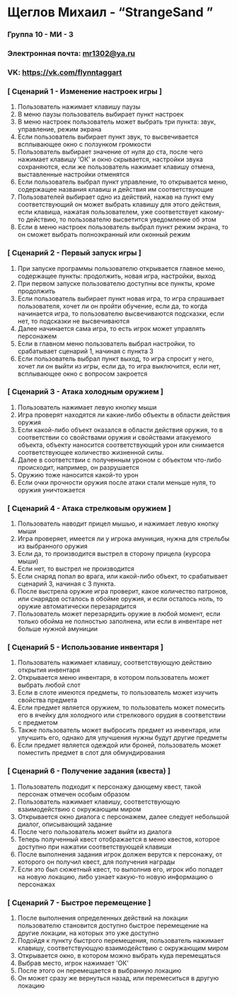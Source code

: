 #  **Щеглов Михаил - “StrangeSand ”**


### Группа **10 - МИ - 3**
### Электронная почта: **mr1302@ya.ru**
### VK: **https://vk.com/flynntaggart**
 
### [ Сценарий 1 - Изменение настроек игры ]

1. Пользователь нажимает клавишу паузы
2. В меню паузы пользователь выбирает пункт настроек
3. В меню настроек пользователь может выбрать три пункта: звук, управление, режим экрана
4. Если пользователь выбирает пункт звук, то высвечивается всплывающее окно с ползунком громкости
5. Пользователь выбирает значение от нуля до ста, после чего нажимает клавишу ‘ОК’ и окно скрывается, настройки звука сохраняются, если же пользователь нажимает клавишу отмена, выставленные настройки отменятся
6. Если пользователь выбрал пункт управление, то открывается меню, содержащее названия клавиш и действия им соответствующие
7. Пользователей выбирает одно из действий, нажав на пункт ему соответствующий он может выбрать клавишу для этого действия, если клавиша, нажатая пользователем, уже соответствует какому-то действию, то пользователю высветится уведомление об этом
8. Если в меню настроек пользователь выбрал пункт режим экрана, то он сможет выбрать полноэкранный или оконный режим

### [ Сценарий 2 - Первый запуск игры ]

1. При запуске программы пользователю открывается главное меню, содержащее пункты: продолжить, новая игра, настройки, выход
2. При первом запуске пользователю доступны все пункты, кроме продолжить
3. Если пользователь выбирает пункт новая игра, то игра спрашивает пользователя, хочет ли он пройти обучение, если да, то когда начинается игра, то пользователю высвечиваются подсказки, если нет, то подсказки не высвечиваются
4. Далее начинается сама игра, то есть игрок может управлять персонажем
5. Если в главном меню пользователь выбрал настройки, то срабатывает сценарий 1, начиная с пункта 3
6. Если пользователь выбрал пункт выход, то игра спросит у него, хочет ли он выйти из игры, если да, то игра выключится, если нет, всплывающее окно с вопросом закроется

### [ Сценарий 3 - Атака холодным оружием ]

1. Пользователь нажимает левую кнопку мыши
2. Игра проверят находятся ли какие-либо объекты в области действия оружия
3. Если какой-либо объект оказался в области действия оружия, то в соответствии со свойствами оружия и свойствами атакуемого объекта, объекту наносится соответствующий урон или снимается соответствующее количество жизненной силы. 
4. Далее в соответствии с полученным уроном с объектом что-либо происходит, например, он разрушается
5. Оружию тоже наносится какой-то урон
6. Если очки прочности оружия после атаки стали меньше нуля, то оружия уничтожается

### [ Сценарий 4 - Атака стрелковым оружием ]

1. Пользователь наводит прицел мышью, и нажимает левую кнопку мыши
2. Игра проверяет, имеется ли у игрока амуниция, нужна для стрельбы из выбранного оружия
3. Если да, то производится выстрел в сторону прицела (курсора мыши) 
4. Если нет, то выстрел не производится
5. Если снаряд попал во врага, или какой-либо объект, то срабатывает сценарий 3, начиная с 3 пункта.
6. После выстрела оружие игра проверит, какое количество патронов, или снарядов осталось в обойме оружия, и если осталось ноль, то оружие автоматически перезарядится
7. Пользователь может перезарядить оружие в любой момент, если только обойма не полностью заполнена, или если в инвентаре нет больше нужной амуниции

### [ Сценарий 5 - Использование инвентаря ]

1. Пользователь нажимает клавишу, соответствующую действию открытия инвентаря
2. Открывается меню инвентаря, в котором пользователь может выбрать любой слот
3. Если в слоте имеются предметы, то пользователь может изучить свойства предмета
4. Если предмет является оружием, то пользователь может помесить его в ячейку для холодного или стрелкового орудия в соответствии с предметом
5. Также пользователь может выбросить предмет из инвентаря, или улучшить его, однако для улучшения нужны будут другие предметы
6. Если предмет является одеждой или броней, пользователь может поместить предмет в слот для обмундирования

### [ Сценарий 6 - Получение задания (квеста) ]

1. Пользователь подходит к персонажу дающему квест, такой персонаж отмечен особым образом
2. Пользователь нажимает клавишу, соответствующую взаимодействию с окружающим миром
3. Открывается окно диалога с персонажем, далее следует небольшой диалог, описывающий задание
4. После чего пользователь может выйти из диалога
5. Теперь полученный квест отображается в меню квестов, которое доступно при нажатии соответствующей клавиши
6. После выполнения задания игрок должен верутся к персонажу, от которого он получил квест, для получения награды
7. Если это был сюжетный квест, то выполнив его, игрок ибо попадет на новую локацию, либо узнает какую-то новую информацию о персонажах

### [ Сценарий 7 - Быстрое перемещение ]

1. После выполнения определенных действий на локации пользователю становится доступно быстрое перемещение на другие локации, на которых это уже доступно
2. Подойдя к пункту быстрого перемещения, пользователь нажимает клавишу, соответствующую взаимодействию с окружающим миром
3. Открывается окно, в котором можно выбрать куда перемещаться
4. Выбрав место, игрок нажимает 'ОК'
5. После этого он перемещается в выбранную локацию
6. Он может сразу же вернуться назад, или перемеситься в другую локацию
